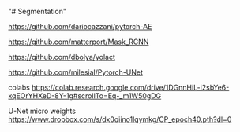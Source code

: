 "# Segmentation" 

https://github.com/dariocazzani/pytorch-AE

https://github.com/matterport/Mask_RCNN

https://github.com/dbolya/yolact

https://github.com/milesial/Pytorch-UNet

colabs
https://colab.research.google.com/drive/1DGnnHiL-i2sbYe6-xqEOrYHXeD-8Y-1g#scrollTo=Eq-_m1W50gDG



U-Net micro weights
https://www.dropbox.com/s/dx0qiino1lqymkg/CP_epoch40.pth?dl=0
